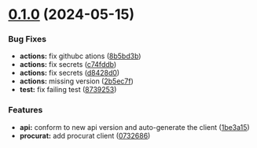# [0.1.0](https://github.com/triargos/sdks/compare/v0.0.2...v0.1.0) (2024-05-15)


### Bug Fixes

* **actions:** fix githubc ations ([8b5bd3b](https://github.com/triargos/sdks/commit/8b5bd3bd9d7a8d3f421f7794d7b16f7f80e7fa58))
* **actions:** fix secrets ([c74fddb](https://github.com/triargos/sdks/commit/c74fddbcd175fa5a873dd05b9e531d3655a94da0))
* **actions:** fix secrets ([d8428d0](https://github.com/triargos/sdks/commit/d8428d0edb084998087598bd25f8861af5ef2589))
* **actions:** missing version ([2b5ec7f](https://github.com/triargos/sdks/commit/2b5ec7f897ebb25fb9c376037c526167308bdd0b))
* **test:** fix failing test ([8739253](https://github.com/triargos/sdks/commit/8739253872f70b3a82dceb1a82be1d0d652659b7))


### Features

* **api:** conform to new api version and auto-generate the client ([1be3a15](https://github.com/triargos/sdks/commit/1be3a1583c252ea16c8dd25419defebe5c89c389))
* **procurat:** add procurat client ([0732686](https://github.com/triargos/sdks/commit/0732686cc70811ef65452e5549d782c2da4f9092))

